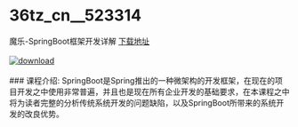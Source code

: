 # 36tz_cn__523314
魔乐-SpringBoot框架开发详解
[下载地址](http://www.36tz.cn/article/523314 "下载地址")
<br/></br>[![download](http://36tz.cn/muke_img/2018_08_2-20-300x208.png "下载地址")](http://www.36tz.cn/article/523314 "下载地址")
<br/></br>### 课程介绍:
SpringBoot是Spring推出的一种微架构的开发框架，在现在的项目开发之中使用非常普遍，并且也是现在所有企业开发的基础要求，在本课程之中将为读者完整的分析传统系统开发的问题缺陷，以及SpringBoot所带来的系统开发的改良优势。


